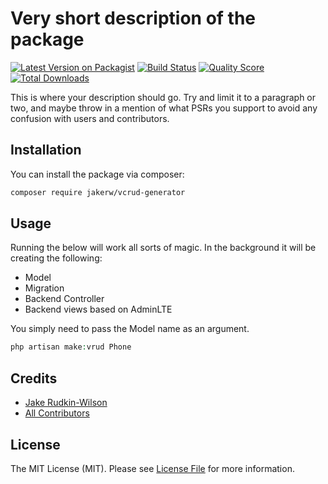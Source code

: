 # Very short description of the package

[![Latest Version on Packagist](https://img.shields.io/packagist/v/jakerw/vcrud-generator.svg?style=flat-square)](https://packagist.org/packages/jakerw/vcrud-generator)
[![Build Status](https://img.shields.io/travis/jakerw/vcrud-generator/master.svg?style=flat-square)](https://travis-ci.org/jakerw/vcrud-generator)
[![Quality Score](https://img.shields.io/scrutinizer/g/jakerw/vcrud-generator.svg?style=flat-square)](https://scrutinizer-ci.com/g/jakerw/vcrud-generator)
[![Total Downloads](https://img.shields.io/packagist/dt/jakerw/vcrud-generator.svg?style=flat-square)](https://packagist.org/packages/jakerw/vcrud-generator)

This is where your description should go. Try and limit it to a paragraph or two, and maybe throw in a mention of what PSRs you support to avoid any confusion with users and contributors.

## Installation

You can install the package via composer:

```bash
composer require jakerw/vcrud-generator
```

## Usage

Running the below will work all sorts of magic. In the background it will be creating the following:
- Model
- Migration 
- Backend Controller 
- Backend views based on AdminLTE

You simply need to pass the Model name as an argument.

``` php
php artisan make:vrud Phone
```

## Credits

- [Jake Rudkin-Wilson](https://github.com/jake-rw)
- [All Contributors](../../contributors)

## License

The MIT License (MIT). Please see [License File](LICENSE.md) for more information.


